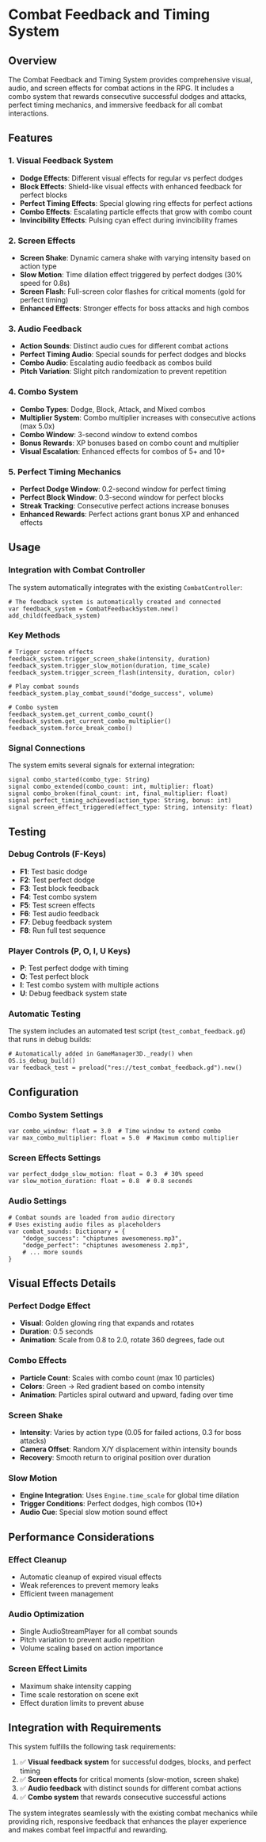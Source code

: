 # Combat Feedback and Timing System

## Overview

The Combat Feedback and Timing System provides comprehensive visual, audio, and screen effects for combat actions in the RPG. It includes a combo system that rewards consecutive successful dodges and attacks, perfect timing mechanics, and immersive feedback for all combat interactions.

## Features

### 1. Visual Feedback System
- **Dodge Effects**: Different visual effects for regular vs perfect dodges
- **Block Effects**: Shield-like visual effects with enhanced feedback for perfect blocks
- **Perfect Timing Effects**: Special glowing ring effects for perfect actions
- **Combo Effects**: Escalating particle effects that grow with combo count
- **Invincibility Effects**: Pulsing cyan effect during invincibility frames

### 2. Screen Effects
- **Screen Shake**: Dynamic camera shake with varying intensity based on action type
- **Slow Motion**: Time dilation effect triggered by perfect dodges (30% speed for 0.8s)
- **Screen Flash**: Full-screen color flashes for critical moments (gold for perfect timing)
- **Enhanced Effects**: Stronger effects for boss attacks and high combos

### 3. Audio Feedback
- **Action Sounds**: Distinct audio cues for different combat actions
- **Perfect Timing Audio**: Special sounds for perfect dodges and blocks
- **Combo Audio**: Escalating audio feedback as combos build
- **Pitch Variation**: Slight pitch randomization to prevent repetition

### 4. Combo System
- **Combo Types**: Dodge, Block, Attack, and Mixed combos
- **Multiplier System**: Combo multiplier increases with consecutive actions (max 5.0x)
- **Combo Window**: 3-second window to extend combos
- **Bonus Rewards**: XP bonuses based on combo count and multiplier
- **Visual Escalation**: Enhanced effects for combos of 5+ and 10+

### 5. Perfect Timing Mechanics
- **Perfect Dodge Window**: 0.2-second window for perfect timing
- **Perfect Block Window**: 0.3-second window for perfect blocks
- **Streak Tracking**: Consecutive perfect actions increase bonuses
- **Enhanced Rewards**: Perfect actions grant bonus XP and enhanced effects

## Usage

### Integration with Combat Controller

The system automatically integrates with the existing `CombatController`:

```gdscript
# The feedback system is automatically created and connected
var feedback_system = CombatFeedbackSystem.new()
add_child(feedback_system)
```

### Key Methods

```gdscript
# Trigger screen effects
feedback_system.trigger_screen_shake(intensity, duration)
feedback_system.trigger_slow_motion(duration, time_scale)
feedback_system.trigger_screen_flash(intensity, duration, color)

# Play combat sounds
feedback_system.play_combat_sound("dodge_success", volume)

# Combo system
feedback_system.get_current_combo_count()
feedback_system.get_current_combo_multiplier()
feedback_system.force_break_combo()
```

### Signal Connections

The system emits several signals for external integration:

```gdscript
signal combo_started(combo_type: String)
signal combo_extended(combo_count: int, multiplier: float)
signal combo_broken(final_count: int, final_multiplier: float)
signal perfect_timing_achieved(action_type: String, bonus: int)
signal screen_effect_triggered(effect_type: String, intensity: float)
```

## Testing

### Debug Controls (F-Keys)
- **F1**: Test basic dodge
- **F2**: Test perfect dodge
- **F3**: Test block feedback
- **F4**: Test combo system
- **F5**: Test screen effects
- **F6**: Test audio feedback
- **F7**: Debug feedback system
- **F8**: Run full test sequence

### Player Controls (P, O, I, U Keys)
- **P**: Test perfect dodge with timing
- **O**: Test perfect block
- **I**: Test combo system with multiple actions
- **U**: Debug feedback system state

### Automatic Testing

The system includes an automated test script (`test_combat_feedback.gd`) that runs in debug builds:

```gdscript
# Automatically added in GameManager3D._ready() when OS.is_debug_build()
var feedback_test = preload("res://test_combat_feedback.gd").new()
```

## Configuration

### Combo System Settings
```gdscript
var combo_window: float = 3.0  # Time window to extend combo
var max_combo_multiplier: float = 5.0  # Maximum combo multiplier
```

### Screen Effects Settings
```gdscript
var perfect_dodge_slow_motion: float = 0.3  # 30% speed
var slow_motion_duration: float = 0.8  # 0.8 seconds
```

### Audio Settings
```gdscript
# Combat sounds are loaded from audio directory
# Uses existing audio files as placeholders
var combat_sounds: Dictionary = {
    "dodge_success": "chiptunes awesomeness.mp3",
    "dodge_perfect": "chiptunes awesomeness 2.mp3",
    # ... more sounds
}
```

## Visual Effects Details

### Perfect Dodge Effect
- **Visual**: Golden glowing ring that expands and rotates
- **Duration**: 0.5 seconds
- **Animation**: Scale from 0.8 to 2.0, rotate 360 degrees, fade out

### Combo Effects
- **Particle Count**: Scales with combo count (max 10 particles)
- **Colors**: Green → Red gradient based on combo intensity
- **Animation**: Particles spiral outward and upward, fading over time

### Screen Shake
- **Intensity**: Varies by action type (0.05 for failed actions, 0.3 for boss attacks)
- **Camera Offset**: Random X/Y displacement within intensity bounds
- **Recovery**: Smooth return to original position over duration

### Slow Motion
- **Engine Integration**: Uses `Engine.time_scale` for global time dilation
- **Trigger Conditions**: Perfect dodges, high combos (10+)
- **Audio Cue**: Special slow motion sound effect

## Performance Considerations

### Effect Cleanup
- Automatic cleanup of expired visual effects
- Weak references to prevent memory leaks
- Efficient tween management

### Audio Optimization
- Single AudioStreamPlayer for all combat sounds
- Pitch variation to prevent audio repetition
- Volume scaling based on action importance

### Screen Effect Limits
- Maximum shake intensity capping
- Time scale restoration on scene exit
- Effect duration limits to prevent abuse

## Integration with Requirements

This system fulfills the following task requirements:

1. ✅ **Visual feedback system** for successful dodges, blocks, and perfect timing
2. ✅ **Screen effects** for critical moments (slow-motion, screen shake)
3. ✅ **Audio feedback** with distinct sounds for different combat actions
4. ✅ **Combo system** that rewards consecutive successful actions

The system integrates seamlessly with the existing combat mechanics while providing rich, responsive feedback that enhances the player experience and makes combat feel impactful and rewarding.